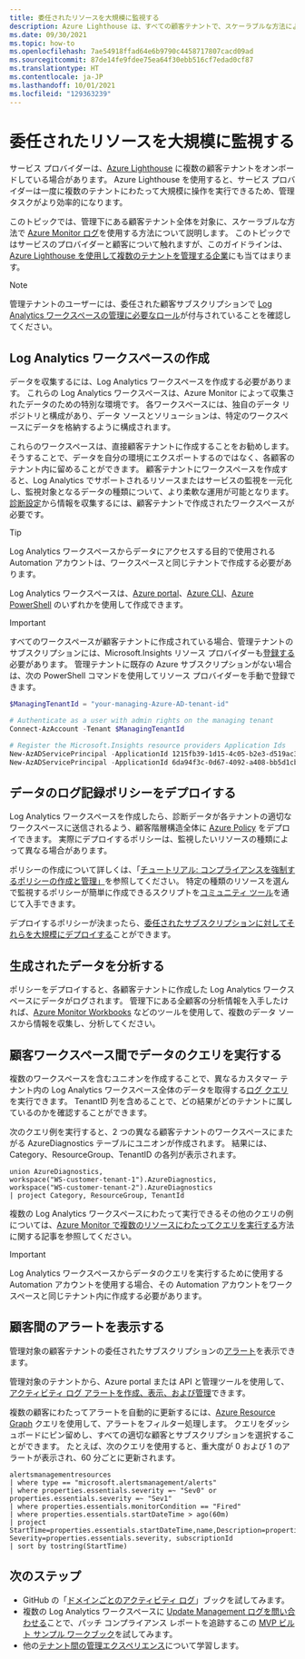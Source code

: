 ```yaml
---
title: 委任されたリソースを大規模に監視する
description: Azure Lighthouse は、すべての顧客テナントで、スケーラブルな方法により、Azure Monitor のログを使用するのに役立ちます。
ms.date: 09/30/2021
ms.topic: how-to
ms.openlocfilehash: 7ae54918ffad64e6b9790c4458717807cacd09ad
ms.sourcegitcommit: 87de14fe9fdee75ea64f30ebb516cf7edad0cf87
ms.translationtype: HT
ms.contentlocale: ja-JP
ms.lasthandoff: 10/01/2021
ms.locfileid: "129363239"
---
```

# <a name="monitor-delegated-resources-at-scale"></a>委任されたリソースを大規模に監視する

サービス プロバイダーは、[Azure Lighthouse](../overview.md) に複数の顧客テナントをオンボードしている場合があります。 Azure Lighthouse を使用すると、サービス プロバイダーは一度に複数のテナントにわたって大規模に操作を実行できるため、管理タスクがより効率的になります。

このトピックでは、管理下にある顧客テナント全体を対象に、スケーラブルな方法で [Azure Monitor ログ](../../azure-monitor/logs/data-platform-logs.md)を使用する方法について説明します。 このトピックではサービスのプロバイダーと顧客について触れますが、このガイドラインは、[Azure Lighthouse を使用して複数のテナントを管理する企業](../concepts/enterprise.md)にも当てはまります。

> [!NOTE]
> 管理テナントのユーザーには、委任された顧客サブスクリプションで [Log Analytics ワークスペースの管理に必要なロール](../../azure-monitor/logs/manage-access.md#manage-access-using-azure-permissions)が付与されていることを確認してください。

## <a name="create-log-analytics-workspaces"></a>Log Analytics ワークスペースの作成

データを収集するには、Log Analytics ワークスペースを作成する必要があります。 これらの Log Analytics ワークスペースは、Azure Monitor によって収集されたデータのための特別な環境です。 各ワークスペースには、独自のデータ リポジトリと構成があり、データ ソースとソリューションは、特定のワークスペースにデータを格納するように構成されます。

これらのワークスペースは、直接顧客テナントに作成することをお勧めします。 そうすることで、データを自分の環境にエクスポートするのではなく、各顧客のテナント内に留めることができます。 顧客テナントにワークスペースを作成すると、Log Analytics でサポートされるリソースまたはサービスの監視を一元化し、監視対象となるデータの種類について、より柔軟な運用が可能となります。 [診断設定](../..//azure-monitor/essentials/diagnostic-settings.md)から情報を収集するには、顧客テナントで作成されたワークスペースが必要です。

> [!TIP]
> Log Analytics ワークスペースからデータにアクセスする目的で使用される Automation アカウントは、ワークスペースと同じテナントで作成する必要があります。

Log Analytics ワークスペースは、[Azure portal](../../azure-monitor/logs/quick-create-workspace.md)、[Azure CLI](../../azure-monitor/logs/resource-manager-workspace.md)、[Azure PowerShell](../../azure-monitor/logs/powershell-workspace-configuration.md) のいずれかを使用して作成できます。

> [!IMPORTANT]
> すべてのワークスペースが顧客テナントに作成されている場合、管理テナントのサブスクリプションには、Microsoft.Insights リソース プロバイダーも[登録する](../../azure-resource-manager/management/resource-providers-and-types.md#register-resource-provider)必要があります。 管理テナントに既存の Azure サブスクリプションがない場合は、次の PowerShell コマンドを使用してリソース プロバイダーを手動で登録できます。
>
> ```powershell
> $ManagingTenantId = "your-managing-Azure-AD-tenant-id"
> 
> # Authenticate as a user with admin rights on the managing tenant
> Connect-AzAccount -Tenant $ManagingTenantId
> 
> # Register the Microsoft.Insights resource providers Application Ids
> New-AzADServicePrincipal -ApplicationId 1215fb39-1d15-4c05-b2e3-d519ac3feab4
> New-AzADServicePrincipal -ApplicationId 6da94f3c-0d67-4092-a408-bb5d1cb08d2d 
> ```

## <a name="deploy-policies-that-log-data"></a>データのログ記録ポリシーをデプロイする

Log Analytics ワークスペースを作成したら、診断データが各テナントの適切なワークスペースに送信されるよう、顧客階層構造全体に [Azure Policy](../../governance/policy/index.yml) をデプロイできます。 実際にデプロイするポリシーは、監視したいリソースの種類によって異なる場合があります。

ポリシーの作成について詳しくは、「[チュートリアル: コンプライアンスを強制するポリシーの作成と管理」](../../governance/policy/tutorials/create-and-manage.md)を参照してください。 特定の種類のリソースを選んで監視するポリシーが簡単に作成できるスクリプトを[コミュニティ ツール](https://github.com/Azure/Azure-Lighthouse-samples/tree/master/tools/azure-diagnostics-policy-generator)を通じて入手できます。

デプロイするポリシーが決まったら、[委任されたサブスクリプションに対してそれらを大規模にデプロイする](policy-at-scale.md)ことができます。

## <a name="analyze-the-gathered-data"></a>生成されたデータを分析する

ポリシーをデプロイすると、各顧客テナントに作成した Log Analytics ワークスペースにデータがログされます。 管理下にある全顧客の分析情報を入手したければ、[Azure Monitor Workbooks](../../azure-monitor/visualize/workbooks-overview.md) などのツールを使用して、複数のデータ ソースから情報を収集し、分析してください。

## <a name="query-data-across-customer-workspaces"></a>顧客ワークスペース間でデータのクエリを実行する

複数のワークスペースを含むユニオンを作成することで、異なるカスタマー テナント内の Log Analytics ワークスペース全体のデータを取得する[ログ クエリ](../../azure-monitor/logs/log-query-overview.md)を実行できます。 TenantID 列を含めることで、どの結果がどのテナントに属しているのかを確認することができます。

次のクエリ例を実行すると、2 つの異なる顧客テナントのワークスペースにまたがる AzureDiagnostics テーブルにユニオンが作成されます。 結果には、Category、ResourceGroup、TenantID の各列が表示されます。

``` Kusto
union AzureDiagnostics,
workspace("WS-customer-tenant-1").AzureDiagnostics,
workspace("WS-customer-tenant-2").AzureDiagnostics
| project Category, ResourceGroup, TenantId
```

複数の Log Analytics ワークスペースにわたって実行できるその他のクエリの例については、[Azure Monitor で複数のリソースにわたってクエリを実行する](../../azure-monitor/logs/cross-workspace-query.md)方法に関する記事を参照してください。

> [!IMPORTANT]
> Log Analytics ワークスペースからデータのクエリを実行するために使用する Automation アカウントを使用する場合、その Automation アカウントをワークスペースと同じテナント内に作成する必要があります。

## <a name="view-alerts-across-customers"></a>顧客間のアラートを表示する

管理対象の顧客テナントの委任されたサブスクリプションの[アラート](../../azure-monitor/alerts/alerts-overview.md)を表示できます。

管理対象のテナントから、Azure portal または API と管理ツールを使用して、[アクティビティ ログ アラートを作成、表示、および管理](../../azure-monitor/alerts/alerts-activity-log.md)できます。

複数の顧客にわたってアラートを自動的に更新するには、[Azure Resource Graph](../../governance/resource-graph/overview.md) クエリを使用して、アラートをフィルター処理します。 クエリをダッシュボードにピン留めし、すべての適切な顧客とサブスクリプションを選択することができます。 たとえば、次のクエリを使用すると、重大度が 0 および 1 のアラートが表示され、60 分ごとに更新されます。

```kusto
alertsmanagementresources
| where type == "microsoft.alertsmanagement/alerts"
| where properties.essentials.severity =~ "Sev0" or properties.essentials.severity =~ "Sev1"
| where properties.essentials.monitorCondition == "Fired"
| where properties.essentials.startDateTime > ago(60m)
| project StartTime=properties.essentials.startDateTime,name,Description=properties.essentials.description, Severity=properties.essentials.severity, subscriptionId
| sort by tostring(StartTime)
```

## <a name="next-steps"></a>次のステップ

- GitHub の「[ドメインごとのアクティビティ ログ](https://github.com/Azure/Azure-Lighthouse-samples/tree/master/templates/workbook-activitylogs-by-domain)」ブックを試してみます。
- 複数の Log Analytics ワークスペースに [Update Management ログを問い合わせる](../../automation/update-management/query-logs.md)ことで、パッチ コンプライアンス レポートを追跡するこの [MVP ビルト サンプル ワークブック](https://github.com/scautomation/Azure-Automation-Update-Management-Workbooks)を試してみます。
- 他の[テナント間の管理エクスペリエンス](../concepts/cross-tenant-management-experience.md)について学習します。